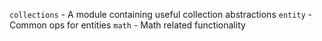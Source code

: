 `collections` - A module containing useful collection abstractions
`entity` - Common ops for entities
`math` - Math related functionality